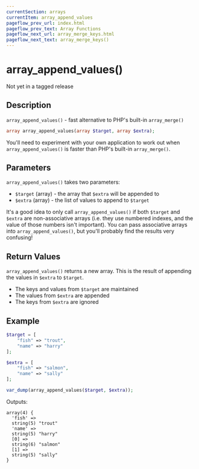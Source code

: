 ```yaml
---
currentSection: arrays
currentItem: array_append_values
pageflow_prev_url: index.html
pageflow_prev_text: Array Functions
pageflow_next_url: array_merge_keys.html
pageflow_next_text: array_merge_keys()
---
```


# array_append_values()

<div class="callout warning" markdown="1">
Not yet in a tagged release
</div>

## Description

`array_append_values()` - fast alternative to PHP's built-in `array_merge()`

```php
array array_append_values(array $target, array $extra);
```

You'll need to experiment with your own application to work out when `array_append_values()` is faster than PHP's built-in `array_merge()`.

## Parameters

`array_append_values()` takes two parameters:

* `$target` (array) - the array that `$extra` will be appended to
* `$extra` (array) - the list of values to append to `$target`

It's a good idea to only call `array_append_values()` if both `$target` and `$extra` are non-associative arrays (i.e. they use numbered indexes, and the value of those numbers isn't important). You can pass associative arrays into `array_append_values()`, but you'll probably find the results very confusing!

## Return Values

`array_append_values()` returns a new array. This is the result of appending the values in `$extra` to `$target`.

* The keys and values from `$target` are maintained
* The values from `$extra` are appended
* The keys from `$extra` are ignored

## Example

```php
$target = [
    "fish" => "trout",
    "name" => "harry"
];

$extra = [
    "fish" => "salmon",
    "name" => "sally"
];

var_dump(array_append_values($target, $extra));
```

Outputs:

    array(4) {
      'fish' =>
      string(5) "trout"
      'name' =>
      string(5) "harry"
      [0] =>
      string(6) "salmon"
      [1] =>
      string(5) "sally"
    }
